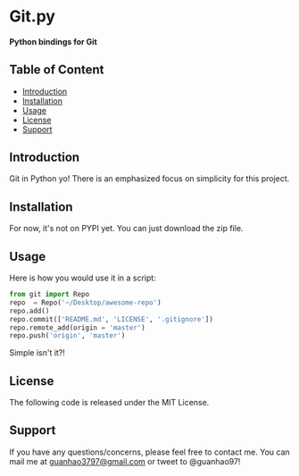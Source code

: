 Git.py
======
#### Python bindings for Git

Table of Content
----------------
- [Introduction](#intro)
- [Installation](#install)
- [Usage](#usage)
- [License](#license)
- [Support](#support)

Introduction<a name='intro'></a>
------------
Git in Python yo! There is an emphasized focus on simplicity for this project.

Installation<a name='install'></a>
------------
For now, it's not on PYPI yet. You can just download the zip file.

Usage<a name='usage'></a>
-----
Here is how you would use it in a script:
```python
from git import Repo
repo  = Repo('~/Desktop/awesome-repo')
repo.add()
repo.commit(['README.md', 'LICENSE', '.gitignore'])
repo.remote_add(origin = 'master')
repo.push('origin', 'master')
```
Simple isn't it?!

License<a name='license'></a>
-------
The following code is released under the MIT License.

Support<a name='support'></a>
-----------------------------
If you have any questions/concerns, please feel free to contact me.
You can mail me at guanhao3797@gmail.com or tweet to @guanhao97!
